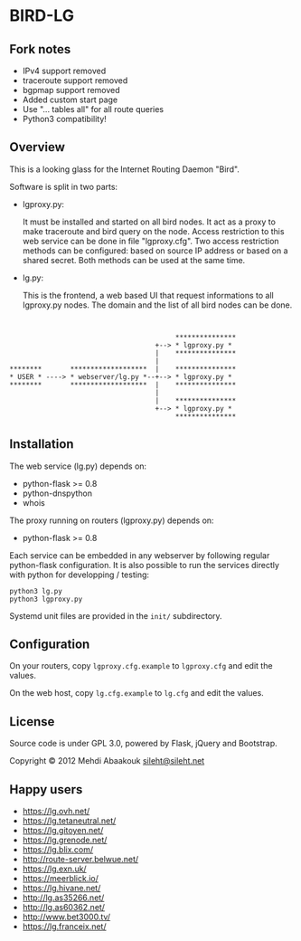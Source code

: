 BIRD-LG
=======

Fork notes
----------

- IPv4 support removed
- traceroute support removed
- bgpmap support removed
- Added custom start page
- Use "... tables all" for all route queries
- Python3 compatibility!

Overview
--------

This is a looking glass for the Internet Routing Daemon "Bird".

Software is split in two parts:

 - lgproxy.py:

   It must be installed and started on all bird nodes. It act as a proxy to make traceroute and bird query on the node.
   Access restriction to this web service can be done in file "lgproxy.cfg". Two access restriction methods can be configured:
   based on source IP address or based on a shared secret. Both methods can be used at the same time.

 - lg.py:

   This is the frontend, a web based UI that request informations to all lgproxy.py nodes.
   The domain and the list of all bird nodes can be done.


```


                                         ***************
                                    +--> * lgproxy.py *
                                    |    ***************
                                    |  
********       *******************  |    ***************
* USER * ----> * webserver/lg.py *--+--> * lgproxy.py *
********       *******************  |    ***************
                                    |  
                                    |    ***************
                                    +--> * lgproxy.py *
                                         ***************
```


Installation
------------

The web service (lg.py) depends on:

 - python-flask  >= 0.8
 - python-dnspython
 - whois

The proxy running on routers (lgproxy.py) depends on:

 - python-flask  >= 0.8

Each service can be embedded in any webserver by following regular python-flask configuration.
It is also possible to run the services directly with python for developping / testing:

    python3 lg.py
    python3 lgproxy.py

Systemd unit files are provided in the `init/` subdirectory.


Configuration
-------------

On your routers, copy `lgproxy.cfg.example` to `lgproxy.cfg` and edit the values.

On the web host, copy `lg.cfg.example` to `lg.cfg` and edit the values.


License
-------

Source code is under GPL 3.0, powered by Flask, jQuery and Bootstrap.

Copyright © 2012 Mehdi Abaakouk <sileht@sileht.net>

Happy users
-----------

* https://lg.ovh.net/
* https://lg.tetaneutral.net/
* https://lg.gitoyen.net/
* https://lg.grenode.net/
* https://lg.blix.com/
* http://route-server.belwue.net/
* https://lg.exn.uk/
* https://meerblick.io/
* https://lg.hivane.net/
* http://lg.as35266.net/
* http://lg.as60362.net/
* http://www.bet3000.tv/
* https://lg.franceix.net/
